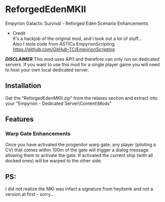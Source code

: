 # ReforgedEdenMKII
Empyrion Galactic Survival - Reforged Eden Scenario Enhancements

* Credit  
It's a hackjob of the original mod, and I took out a lot of stuff...  
Also I stole code from ASTICs EmpyrionScripting https://github.com/GitHub-TC/EmpyrionScripting  

__*DISCLAIMER*__ This mod uses API1 and therefore can only run on dedicated servers. If you want to use this mod for a single player game you will need to host your own local dedicated server.

## Installation

Get the "ReforgedEdenMKII.zip" from the relases section and extract into your "Empyrion - Dedicated Server\Content\Mods"

## Features

### Warp Gate Enhancements

Once you have activated the progenitor warp gate, any player (piloting a CV) that comes within 100m of the gate will trigger a dialog message allowing them to activate the gate. If activated the current ship (with all docked ones) will be warped to the other side.

## PS:

I did not realize the MKI was infact a signature from heyitsmk and not a version at first - sorry...
